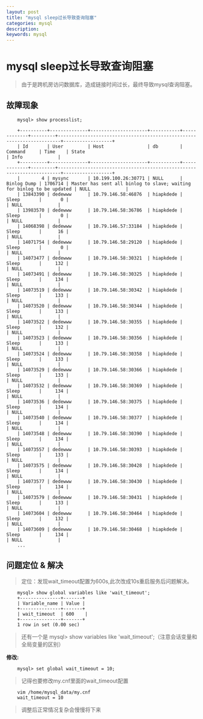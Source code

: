 ```yaml
---
layout: post
title: "mysql sleep过长导致查询阻塞"
categories: mysql
description: 
keywords: mysql
---
```


# mysql sleep过长导致查询阻塞

> 由于是跨机房访问数据库，造成链接时间过长，最终导致mysql查询阻塞。

## 故障现象

		mysql> show processlist;

		+----------+--------------+---------------------+-----------+-------------+---------+-----------------------------------------------------------------------+------------------+
		| Id       | User         | Host                | db        | Command     | Time    | State                                                                 | Info             |
		+----------+--------------+---------------------+-----------+-------------+---------+-----------------------------------------------------------------------+------------------+
		|        4 | mysync       | 10.199.100.26:30771 | NULL      | Binlog Dump | 1706714 | Master has sent all binlog to slave; waiting for binlog to be updated | NULL             |
		| 13843390 | dedewww      | 10.79.146.58:46876  | hiapkdede | Sleep       |       0 |                                                                       | NULL             |
		| 13983570 | dedewww      | 10.79.146.58:36786  | hiapkdede | Sleep       |       0 |                                                                       | NULL             |
		| 14068398 | dedewww      | 10.79.146.57:33184  | hiapkdede | Sleep       |      16 |                                                                       | NULL             |
		| 14071754 | dedewww      | 10.79.146.58:29120  | hiapkdede | Sleep       |       0 |                                                                       | NULL             |
		| 14073477 | dedewww      | 10.79.146.58:30321  | hiapkdede | Sleep       |     132 |                                                                       | NULL             |
		| 14073491 | dedewww      | 10.79.146.58:30325  | hiapkdede | Sleep       |     134 |                                                                       | NULL             |
		| 14073519 | dedewww      | 10.79.146.58:30342  | hiapkdede | Sleep       |     133 |                                                                       | NULL             |
		| 14073520 | dedewww      | 10.79.146.58:30344  | hiapkdede | Sleep       |     133 |                                                                       | NULL             |
		| 14073522 | dedewww      | 10.79.146.58:30355  | hiapkdede | Sleep       |     132 |                                                                       | NULL             |
		| 14073523 | dedewww      | 10.79.146.58:30356  | hiapkdede | Sleep       |     133 |                                                                       | NULL             |
		| 14073524 | dedewww      | 10.79.146.58:30358  | hiapkdede | Sleep       |     133 |                                                                       | NULL             |
		| 14073529 | dedewww      | 10.79.146.58:30366  | hiapkdede | Sleep       |     133 |                                                                       | NULL             |
		| 14073532 | dedewww      | 10.79.146.58:30369  | hiapkdede | Sleep       |     134 |                                                                       | NULL             |
		| 14073536 | dedewww      | 10.79.146.58:30375  | hiapkdede | Sleep       |     134 |                                                                       | NULL             |
		| 14073540 | dedewww      | 10.79.146.58:30377  | hiapkdede | Sleep       |     134 |                                                                       | NULL             |
		| 14073548 | dedewww      | 10.79.146.58:30390  | hiapkdede | Sleep       |     134 |                                                                       | NULL             |
		| 14073557 | dedewww      | 10.79.146.58:30393  | hiapkdede | Sleep       |     133 |                                                                       | NULL             |
		| 14073575 | dedewww      | 10.79.146.58:30428  | hiapkdede | Sleep       |     134 |                                                                       | NULL             |
		| 14073577 | dedewww      | 10.79.146.58:30430  | hiapkdede | Sleep       |     134 |                                                                       | NULL             |
		| 14073579 | dedewww      | 10.79.146.58:30431  | hiapkdede | Sleep       |     133 |                                                                       | NULL             |
		| 14073604 | dedewww      | 10.79.146.58:30464  | hiapkdede | Sleep       |     132 |                                                                       | NULL             |
		| 14073609 | dedewww      | 10.79.146.58:30468  | hiapkdede | Sleep       |     134 |                                                                       | NULL             |
		...

## 问题定位 & 解决

> 定位：发现wait_timeout配置为600s,此次改成10s重启服务后问题解决。


		mysql> show global variables like 'wait_timeout';
		+---------------+-------+
		| Variable_name | Value |
		+---------------+-------+
		| wait_timeout  | 600    |
		+---------------+-------+
		1 row in set (0.00 sec)

> 还有一个是 mysql> show variables like 'wait_timeout';（注意会话变量和全局变量的区别）

**修改:**

		mysql> set global wait_timeout = 10;


> 记得也要修改my.cnf里面的wait_timeout配置


		vim /home/mysql_data/my.cnf
		wait_timeout = 10


> 调整后正常情况复杂会慢慢将下来


